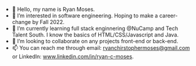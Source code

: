 - 👋 Hello, my name is Ryan Moses.
- 👀 I’m interested in software engineering. Hoping to make a career-change by Fall 2022.
- 🌱 I’m currently learning full stack enginnering @NuCamp and Tech Talent South. I know the basics of HTML/CSS/Javascript and Java.
- 💞️ I’m looking to collaborate on any projects front-end or back-end. 
- 📫 You can reach me through email: ryanchirstophermoses@gmail.com or LinkedIn: www.linkedin.com/in/ryan-c-moses.

<!---
mosesrc/mosesrc is a ✨ special ✨ repository because its `README.md` (this file) appears on your GitHub profile.
You can click the Preview link to take a look at your changes.
--->
